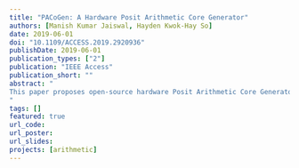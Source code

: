 ```yaml
---
title: "PACoGen: A Hardware Posit Arithmetic Core Generator"
authors: [Manish Kumar Jaiswal, Hayden Kwok-Hay So]
date: 2019-06-01
doi: "10.1109/ACCESS.2019.2920936"
publishDate: 2019-06-01
publication_types: ["2"]
publication: "IEEE Access"
publication_short: ""
abstract: "
This paper proposes open-source hardware Posit Arithmetic Core Generator (PACoGen) for the recently developed universal number posit number system, along with a set of pipelined architectures. The posit number system composed of a run-time varying exponent component, which is defined by a composition of varying length “regime-bit” and “exponent-bit” (with a maximum size of ES bits, the exponent size). This in effect also makes the fraction part to vary at run-time in size and position. These run-time variations inherit an interesting hardware design challenge for posit arithmetic architectures. The posit number system, being at an infant stage of its development, possess very limited hardware solutions for its arithmetic architectures. In this view, this paper targets the algorithmic development and generic HDL generators (PACoGen) for basic posit arithmetic. The proposed open source PACoGen currently includes the adder/subtractor, multiplier, and division arithmetic. The PACoGen can provide the Verilog HDL code respective posit arithmetic for any given posit word width (N) and exponent size (ES), as defined under the posit number system. Further, pipelined architectures of 32-bit posit with 6-bit exponent size are also proposed and discussed for addition/subtraction, multiplication, and division arithmetic. The proposed posit arithmetic architectures are demonstrated on the Virtex-7 (xc7vx330t-3ffg1157) FPGA device as well as Nangate 15 nm ASIC platform. The PACoGen would open a gateway for further posit arithmetic hardware exploration and evaluation.
"
tags: []
featured: true
url_code: 
url_poster: 
url_slides: 
projects: [arithmetic]
---
```

